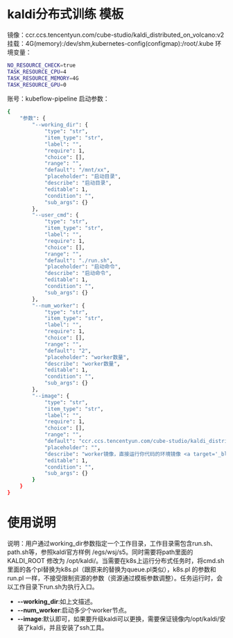 # kaldi分布式训练 模板
镜像：ccr.ccs.tencentyun.com/cube-studio/kaldi_distributed_on_volcano:v2
挂载：4G(memory):/dev/shm,kubernetes-config(configmap):/root/.kube
环境变量：
```bash
NO_RESOURCE_CHECK=true
TASK_RESOURCE_CPU=4
TASK_RESOURCE_MEMORY=4G
TASK_RESOURCE_GPU=0
```
账号：kubeflow-pipeline
启动参数：
```bash
{
    "参数": {
        "--working_dir": {
            "type": "str",
            "item_type": "str",
            "label": "",
            "require": 1,
            "choice": [],
            "range": "",
            "default": "/mnt/xx",
            "placeholder": "启动目录",
            "describe": "启动目录",
            "editable": 1,
            "condition": "",
            "sub_args": {}
        },
        "--user_cmd": {
            "type": "str",
            "item_type": "str",
            "label": "",
            "require": 1,
            "choice": [],
            "range": "",
            "default": "./run.sh",
            "placeholder": "启动命令",
            "describe": "启动命令",
            "editable": 1,
            "condition": "",
            "sub_args": {}
        },
        "--num_worker": {
            "type": "str",
            "item_type": "str",
            "label": "",
            "require": 1,
            "choice": [],
            "range": "",
            "default": "2",
            "placeholder": "worker数量",
            "describe": "worker数量",
            "editable": 1,
            "condition": "",
            "sub_args": {}
        },
        "--image": {
            "type": "str",
            "item_type": "str",
            "label": "",
            "require": 1,
            "choice": [],
            "range": "",
            "default": "ccr.ccs.tencentyun.com/cube-studio/kaldi_distributed_worker:v1",
            "placeholder": "",
            "describe": "worker镜像，直接运行你代码的环境镜像 <a target='_blank' href='https://github.com/tencentmusic/cube-studio/tree/master/images'>基础镜像</a>",
            "editable": 1,
            "condition": "",
            "sub_args": {}
        }
    }
}
```

# 使用说明

说明：用户通过working_dir参数指定一个工作目录，工作目录需包含run.sh、path.sh等，参照kaldi官方样例 /egs/wsj/s5。同时需要将path里面的 KALDI_ROOT 修改为 /opt/kaldi/。当需要在k8s上运行分布式任务时，将cmd.sh里面的各个pl替换为k8s.pl（跟原来的替换为queue.pl类似），k8s.pl 的参数和 run.pl 一样，不接受限制资源的参数（资源通过模板参数调整）。任务运行时，会以工作目录下run.sh为执行入口。
- **--working_dir**:如上文描述。
- **--num_worker**:启动多少个worker节点。
- **--image**:默认即可，如果要升级kaldi可以更换，需要保证镜像内/opt/kaldi/安装了kaldi，并且安装了ssh工具。